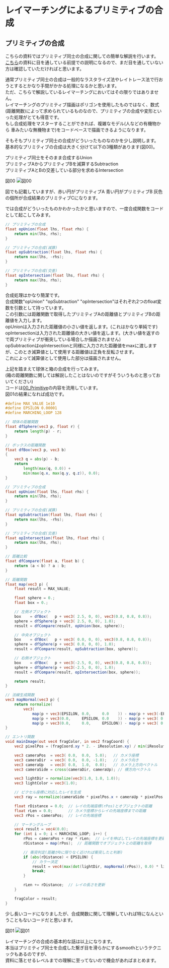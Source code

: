 
# レイマーチングによるプリミティブの合成  

## プリミティブの合成  

  こちらの資料ではプリミティブ同士の合成に関しての簡単な解説を行います。  
  [こちら](../00_Primitive/README.md)の資料に目を通している前提での説明になるので、まだ目を通していない方は確認していただければと思います。  

  通常プリミティブ同士の合成は一般的なラスタライズ法やレイトレース法で行おうとするとかなり手間がかかる処理になるかと思います。  
  ただ、こちらで解説しているレイマーチングにおいてはその限りではありません。  
  レイマーチングのプリミティブ描画はポリゴンを使用したものではなく、数式(距離関数)によって求められているものなので、プリミティブの合成や変形といった処理がとても得意です。  
  もし合成処理をマスターすることができれば、複雑なモデル(人などの有機物から 車みたいな無機物まで)をコードベースで描画できるようになります。  

  そもそもプリミティブ同士の合成がどういったものなのかを少し説明します。  
  基本的なプリミティブの合成は大きく分けて以下の3種類があります(図00)。  

  プリミティブ同士をそのまま合成するUnion  
  プリミティブAからプリミティブBを減算するSubtraction  
  プリミティブAとBの交差している部分を求めるIntersection  
  
  図00
  ![図00](pic00.png)  

  図でも記載していますが、赤い円がプリミティブA 青い円がプリミティブB 灰色の個所が合成結果のプリミティブCになります。  

  では合成がどういったものかわかったかと思いますので、一度合成関数をコードとして起こしてみます。  

```glsl
// プリミティブの合成
float opUnion(float lhs, float rhs) {
    return min(lhs, rhs);
}

// プリミティブの合成(減算)
float opSubtraction(float lhs, float rhs) {
    return max(lhs, -rhs);
}

// プリミティブの合成(交差)
float opIntersection(float lhs, float rhs) {
    return max(lhs, rhs);
}
```

  合成処理はかなり簡潔です。  
  合成関数"opUnion" "opSubtraction" "opIntersection"はそれぞれ2つのfloat変数を引数として持っています。  
  この引数には距離関数で取得したプリミティブAの距離値とプリミティブBの距離値を入力します。  
  opUnionは入力された距離値の小さい値を返します。(これはかなり単純です)  
  opIntersectionは入力された距離値の大きい値を返します。(大きい値を返すので両プリミティブが衝突している場合しか描画されません)  
  opSubtractionはopIntersectionと同様に入力された距離値をmaxに渡しますが、このとき減算値として使用する距離値は正負を反転させます。  
  これによって減算値として使用した部分は描画されません。  
  
  上記を踏まえて球体と箱の合成を行ってみます。  
  (箱の距離関数に関しては解説したことはないのですがそういうものと思っておいてください)  
  コードは[00_Primitive](../00_Primitive/README.md)の内容を流用しています。  
  図01の結果になれば成功です。  

```glsl
#define MAX_VALUE 1e10
#define EPSILON 0.00001
#define MARCHING_LOOP 128

// 球体の距離関数
float dfSphere(vec3 p, float r) {
    return length(p) - r;
}

// ボックスの距離関数
float dfBox(vec3 p, vec3 b)
{
    vec3 q = abs(p) - b;
    return  
        length(max(q, 0.0)) +  
        min(max(q.x, max(q.y, q.z)), 0.0);
}

// プリミティブの合成
float opUnion(float lhs, float rhs) {
    return min(lhs, rhs);
}

// プリミティブの合成(減算)
float opSubtraction(float lhs, float rhs) {
    return max(lhs, -rhs);
}

// プリミティブの合成(交差)
float opIntersection(float lhs, float rhs) {
    return max(lhs, rhs);
}

// 距離比較
float dfCompare(float a, float b) {
    return (a < b) ? a : b;
}

// 距離関数
float map(vec3 p) {
    float result = MAX_VALUE;

    float sphere = 0.;
    float box = 0.;

    // 左側オブジェクト
    box    = dfBox(   p + vec3( 2.5, 0, 0), vec3(0.8, 0.8, 0.8));
    sphere = dfSphere(p + vec3( 2.5, 0, 0), 1.0);
    result = dfCompare(result, opUnion(box, sphere));

    // 中央オブジェクト
    box    = dfBox(   p + vec3( 0.0, 0, 0), vec3(0.8, 0.8, 0.8));
    sphere = dfSphere(p + vec3( 0.0, 0, 0), 1.0);
    result = dfCompare(result, opSubtraction(box, sphere));

    // 右側オブジェクト
    box    = dfBox(   p + vec3(-2.5, 0, 0), vec3(0.8, 0.8, 0.8));
    sphere = dfSphere(p + vec3(-2.5, 0, 0), 1.0);
    result = dfCompare(result, opIntersection(box, sphere));

    return result;
}

// 法線生成関数
vec3 mapNormal(vec3 p) {
    return normalize(
        vec3(
            map(p + vec3(EPSILON, 0.0,     0.0    )) - map(p + vec3(-EPSILON,  0.0,      0.0    )),
            map(p + vec3(0.0,     EPSILON, 0.0    )) - map(p + vec3( 0.0,     -EPSILON,  0.0    )),
            map(p + vec3(0.0,     0.0,     EPSILON)) - map(p + vec3( 0.0,      0.0,     -EPSILON))));
}

// エントリ関数
void mainImage(out vec4 fragColor, in vec2 fragCoord) {
    vec2 pixelPos = (fragCoord.xy * 2. - iResolution.xy) / min(iResolution.x, iResolution.y); // 原点を画面中心に

    vec3 cameraPos  = vec3( 0.0,  0.0,  5.0);   // カメラ座標
    vec3 cameraDir  = vec3( 0.0,  0.0, -1.0);   // カメラ向き
    vec3 cameraUp   = vec3( 0.0,  1.0,  0.0);   // カメラ上方向ベクトル
    vec3 cameraSide = cross(cameraDir, cameraUp); // 横方向ベクトル

    vec3 lightDir = normalize(vec3(1.0, 1.0, 1.0));
    vec3 lightColor = vec3(1.0);

    // ピクセル座標に対応したレイを生成
    vec3 ray = normalize(cameraSide * pixelPos.x + cameraUp * pixelPos.y + cameraDir);

    float rDistance = 0.0;  // レイの先端座標(rPos)とオブジェクトの距離
    float rLen = 0.0;       // カメラ座標からレイの先端座標までの距離
    vec3 rPos = cameraPos;  // レイの先端座標

    // マーチングループ
    vec4 result = vec4(0.0);
    for (int i = 0; i < MARCHING_LOOP; i++) {
        rPos = cameraPos + ray * rLen;  // レイを伸ばしてレイの先端座標を更新
        rDistance = map(rPos);  // 距離関数でオブジェクトとの距離を取得

        // 衝突判定(距離が0に限りなく近ければ衝突したと判断)
        if (abs(rDistance) < EPSILON) {
            // カラー決定
            result = vec4(max(dot(lightDir, mapNormal(rPos)), 0.0) * lightColor, 1.0);
            break;
        }

        rLen += rDistance;  // レイの長さを更新
    }

    fragColor = result;
}
```  

  少し長いコードになりましたが、合成関数に関して理解していれば特になんということもないコードだと思います。  

  図01
  ![図01](pic01.png)  

  レイマーチングの合成の基本的な話は以上になります。  
  本当はプリミティブ同士を合成した繋ぎ目を滑らかにするsmoothというテクニックもあるのですが、  
  資料に落とせるレベルまでの理解に至ってないので機会があればまとめます。  

  <!---  
    smooth combination  
    おいおいまとめておく
  --->
